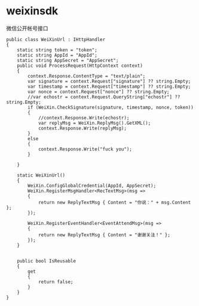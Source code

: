 weixinsdk
=========

微信公开帐号接口

    public class WeiXinUrl : IHttpHandler
    {
        static string token = "token";
        static string AppId = "AppId";
        static string AppSecret = "AppSecret";
        public void ProcessRequest(HttpContext context)
        {
            context.Response.ContentType = "text/plain";
            var signature = context.Request["signature"] ?? string.Empty;
            var timestamp = context.Request["timestamp"] ?? string.Empty;
            var nonce = context.Request["nonce"] ?? string.Empty;
            //var echostr = context.Request.QueryString["echostr"] ?? string.Empty;
            if (WeiXin.CheckSignature(signature, timestamp, nonce, token))
            {
                //context.Response.Write(echostr);
                var replyMsg = WeiXin.ReplyMsg().GetXML();
                context.Response.Write(replyMsg);
            }
            else
            {
                context.Response.Write("fuck you");
            }

        }

        static WeiXinUrl()
        {
            WeiXin.ConfigGlobalCredential(AppId, AppSecret);
            WeiXin.RegisterMsgHandler<RecTextMsg>(msg =>
            {
                return new ReplyTextMsg { Content = "你说：" + msg.Content };
            });

            WeiXin.RegisterEventHandler<EventAttendMsg>(msg =>
            {
                return new ReplyTextMsg { Content = "谢谢关注！" };
            });
        }


        public bool IsReusable
        {
            get
            {
                return false;
            }
        }
    }
